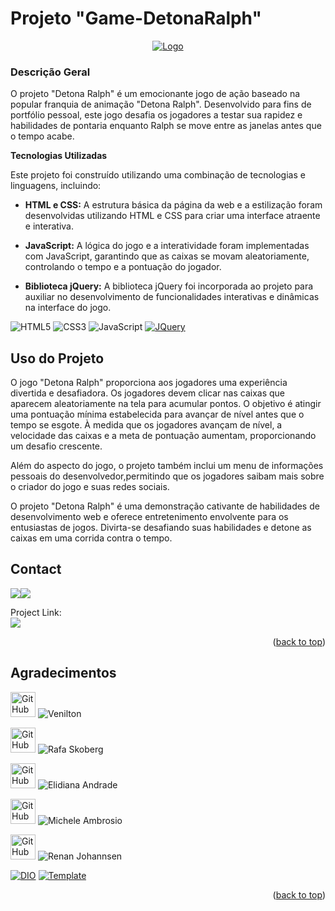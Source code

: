 <a name="readme-top"></a>

# Projeto "Game-DetonaRalph"

<div align="center">
  <a href="https://github.com/Markim-Freitas/Detona-Ralph">
    <img src="./src/imgs/preview/Cover.png" alt="Logo">
  </a>
</div>

### **Descrição Geral**
O projeto "Detona Ralph" é um emocionante jogo de ação baseado na popular franquia de animação "Detona Ralph". Desenvolvido para fins de portfólio pessoal, este jogo desafia os jogadores a testar sua rapidez e habilidades de pontaria enquanto Ralph se move entre as janelas antes que o tempo acabe.

**Tecnologias Utilizadas**

Este projeto foi construído utilizando uma combinação de tecnologias e linguagens, incluindo:

- **HTML e CSS:** A estrutura básica da página da web e a estilização foram desenvolvidas utilizando HTML e CSS para criar uma interface atraente e interativa.

- **JavaScript:** A lógica do jogo e a interatividade foram implementadas com JavaScript, garantindo que as caixas se movam aleatoriamente, controlando o tempo e a pontuação do jogador.

- **Biblioteca jQuery:** A biblioteca jQuery foi incorporada ao projeto para auxiliar no desenvolvimento de funcionalidades interativas e dinâmicas na interface do jogo.

![HTML5][HTML5.com] ![CSS3][CSS3.com] ![JavaScript][js.com] [![JQuery][JQuery.com]][JQuery-url]


## **Uso do Projeto**

O jogo "Detona Ralph" proporciona aos jogadores uma experiência divertida e desafiadora. Os jogadores devem clicar nas caixas que aparecem aleatoriamente na tela para acumular pontos. O objetivo é atingir uma pontuação mínima estabelecida para avançar de nível antes que o tempo se esgote. À medida que os jogadores avançam de nível, a velocidade das caixas e a meta de pontuação aumentam, proporcionando um desafio crescente.

Além do aspecto do jogo, o projeto também inclui um menu de informações pessoais do desenvolvedor,permitindo que os jogadores saibam mais sobre o criador do jogo e suas redes sociais.

O projeto "Detona Ralph" é uma demonstração cativante de habilidades de desenvolvimento web e oferece entretenimento envolvente para os entusiastas de jogos. Divirta-se desafiando suas habilidades e detone as caixas em uma corrida contra o tempo.

<!-- LICENSE -->
<!-- ## License

Distributed under the MIT License. See `LICENSE.txt` for more information.

<p align="right">(<a href="#readme-top">back to top</a>)</p> -->



<!-- CONTACT -->
## Contact

<a href = "seujosemar@hotmail.com"><img src="https://img.shields.io/badge/-Gmail-%23931?style=for-the-badge&logo=gmail&logoColor=white" target="_blank"></a><a href="https://www.linkedin.com/in/josemarques-freitas/" target="_blank"><img src="https://img.shields.io/badge/-LinkedIn-%230077B5?style=for-the-badge&logo=linkedin&logoColor=white" target="_blank"></a> 


Project Link:<br><a href="https://github.com/Markim-Freitas/Detona-Ralph" target="_blank"><img src="https://img.shields.io/badge/-Game%20Detona%20Ralph-000?style=for-the-badge&logo=github&logoColor=white" target="_blank"></a>

<p align="right">(<a href="#readme-top">back to top</a>)</p>


<!-- ACKNOWLEDGMENTS -->
## Agradecimentos

<img src="https://avatars.githubusercontent.com/u/730492?v=4" alt="GitHub" style="width:40px; height:40px;"/> ![Venilton] 

<img src="https://avatars.githubusercontent.com/u/2331058?v=4" alt="GitHub" style="width:40px; height:40px;"/> ![Rafa Skoberg] 

<img src="https://avatars.githubusercontent.com/u/97471199?v=4" alt="GitHub" style="width:40px; height:40px;"/> ![Elidiana Andrade] 

<img src="https://avatars.githubusercontent.com/u/55519539?v=4" alt="GitHub" style="width:40px; height:40px;"/> ![Michele Ambrosio]

<img src="https://avatars.githubusercontent.com/u/3266640?v=4" alt="GitHub" style="width:40px; height:40px;"/> ![Renan Johannsen] 

[![DIO][DIO.com]][DIO.url] [![Template][Template.com]][Template.url]


<p align="right">(<a href="#readme-top">back to top</a>)</p>




<!-- MARKDOWN LINKS & IMAGES -->
<!-- https://www.markdownguide.org/basic-syntax/#reference-style-links -->
[license-shield]: https://img.shields.io/github/license/othneildrew/Best-README-Template.svg?style=for-the-badge
[license-url]: https://github.com/othneildrew/Best-README-Template/blob/master/LICENSE.txt
[linkedin-shield]: https://img.shields.io/badge/-LinkedIn-black.svg?style=for-the-badge&logo=linkedin&colorB=555
[linkedin-url]: https://linkedin.com/in/othneildrew
[product-screenshot]: images/screenshot.png
[HTML5.com]: https://img.shields.io/badge/HTML5-000?style=for-the-badge&logo=html5
[CSS3.com]: https://img.shields.io/badge/CSS3-000?style=for-the-badge&logo=css3&logoColor=264CE4
[js.com]: https://img.shields.io/badge/JavaScript-000?style=for-the-badge&logo=javascript
[JQuery.com]: https://img.shields.io/badge/jQuery-0769AD?style=for-the-badge&logo=jquery&logoColor=white
[JQuery-url]: https://jquery.com 
[Renan Johannsen]: https://img.shields.io/badge/Renan%20Johannsen-Software%20Engineer%20Lead-fff?style=for-the-badge
[Michele Ambrosio]: https://img.shields.io/badge/Michele%20Ambrosio-Desenvolvedora%20Front%20End-fff?style=for-the-badge
[Elidiana Andrade]: https://img.shields.io/badge/Elidiana%20Andrade-Desenvolvedora%20Web-fff?style=for-the-badge
[Rafa Skoberg]: https://img.shields.io/badge/Rafa%20Skoberg-Game%20Development%20Expert-fff?style=for-the-badge
[Venilton]: https://img.shields.io/badge/Venilton%20FalvoJr-Education%20Tech%20Lead%20na%20DIO-fff?style=for-the-badge
[Template.com]: https://img.shields.io/badge/Best%20README%20Template-fff?style=for-the-badge&
[Template.url]: https://github.com/othneildrew/Best-README-Template/blob/master/README.md
[DIO.com]: https://img.shields.io/badge/DIO%20--%20digital%20innovation%20one-058?style=for-the-badge&
[DIO.url]: https://web.dio.me/home
